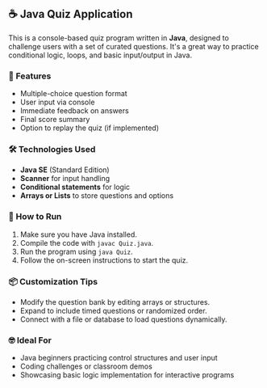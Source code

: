 

## ☕ Java Quiz Application

This is a console-based quiz program written in **Java**, designed to challenge users with a set of curated questions. It's a great way to practice conditional logic, loops, and basic input/output in Java.

### 📌 Features
- Multiple-choice question format
- User input via console
- Immediate feedback on answers
- Final score summary
- Option to replay the quiz (if implemented)

### 🛠️ Technologies Used
- **Java SE** (Standard Edition)
- **Scanner** for input handling
- **Conditional statements** for logic
- **Arrays or Lists** to store questions and options

### 🚀 How to Run
1. Make sure you have Java installed.
2. Compile the code with `javac Quiz.java`.
3. Run the program using `java Quiz`.
4. Follow the on-screen instructions to start the quiz.

### 📦 Customization Tips
- Modify the question bank by editing arrays or structures.
- Expand to include timed questions or randomized order.
- Connect with a file or database to load questions dynamically.

### 🤓 Ideal For
- Java beginners practicing control structures and user input
- Coding challenges or classroom demos
- Showcasing basic logic implementation for interactive programs


